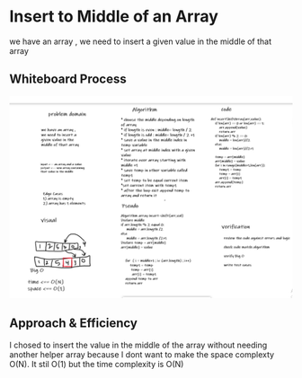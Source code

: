 # Insert to Middle of an Array
we have an array , we need to insert a given value in the middle of that array
## Whiteboard Process

![Whiteboard](array-insert-shift.png)

## Approach & Efficiency

I chosed to insert the value in the middle of the array without needing another helper array because I dont want to make the space complexty O(N). It stil O(1) but the time complexity is O(N)